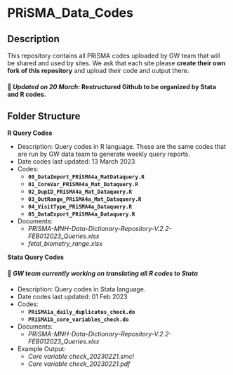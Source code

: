 # PRiSMA_Data_Codes
## Description
This repository contains all PRiSMA codes uploaded by GW team that will be shared and used by sites. We ask that each site please **create their own fork of this repository** and upload their code and output there. 

#### :pushpin: *Updated on 20 March:* Restructured Github to be organized by Stata and R codes. 


## Folder Structure
**R Query Codes** 
   - Description: Query codes in R language. These are the same codes that are run by GW data team to generate weekly query reports. 
   - Date codes last updated: 13 March 2023 
   - Codes: 
     - **`00_DataImport_PRiSMA4a_MatDataquery.R`** 
     - **`01_CoreVar_PRiSMA4a_Mat_Dataquery.R`** 
     - **`02_DupID_PRiSMA4a_Mat_Dataquery.R`** 
     - **`03_OutRange_PRiSMA4a_Mat_Dataquery.R`** 
     - **`04_VisitType_PRiSMA4a_Dataquery.R`** 
     - **`05_DataExport_PRiSMA4a_Dataquery.R`** 
   - Documents: 
     - *PRiSMA-MNH-Data-Dictionary-Repository-V.2.2-FEB012023_Queries.xlsx*
     - *fetal_biometry_range.xlsx*
     
**Stata Query Codes** 
#### :pushpin: *GW team currently working on translating all R codes to Stata*
   - Description: Query codes in Stata language. 
   - Date codes last updated: 01 Feb 2023 
   - Codes: 
     - **`PRiSMA1a_daily_duplicates_check.do`** 
     - **`PRiSMA1b_core_variables_check.do`** 
   - Documents: 
     - *PRiSMA-MNH-Data-Dictionary-Repository-V.2.2-FEB012023_Queries.xlsx*
   - Example Output: 
     - *Core variable check_20230221.smcl*
     - *Core variable check_20230221.pdf*
     

